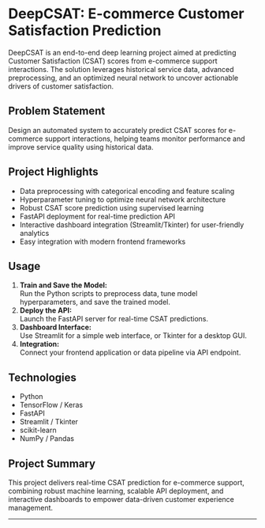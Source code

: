 # DeepCSAT: E-commerce Customer Satisfaction Prediction

DeepCSAT is an end-to-end deep learning project aimed at predicting Customer Satisfaction (CSAT) scores from e-commerce support interactions. The solution leverages historical service data, advanced preprocessing, and an optimized neural network to uncover actionable drivers of customer satisfaction.

## Problem Statement

Design an automated system to accurately predict CSAT scores for e-commerce support interactions, helping teams monitor performance and improve service quality using historical data.

## Project Highlights

- Data preprocessing with categorical encoding and feature scaling
- Hyperparameter tuning to optimize neural network architecture
- Robust CSAT score prediction using supervised learning
- FastAPI deployment for real-time prediction API
- Interactive dashboard integration (Streamlit/Tkinter) for user-friendly analytics
- Easy integration with modern frontend frameworks

## Usage

1. **Train and Save the Model:**  
   Run the Python scripts to preprocess data, tune model hyperparameters, and save the trained model.
2. **Deploy the API:**  
   Launch the FastAPI server for real-time CSAT predictions.
3. **Dashboard Interface:**  
   Use Streamlit for a simple web interface, or Tkinter for a desktop GUI.
4. **Integration:**  
   Connect your frontend application or data pipeline via API endpoint.

## Technologies

- Python
- TensorFlow / Keras
- FastAPI
- Streamlit / Tkinter
- scikit-learn
- NumPy / Pandas

## Project Summary

This project delivers real-time CSAT prediction for e-commerce support, combining robust machine learning, scalable API deployment, and interactive dashboards to empower data-driven customer experience management.

---

